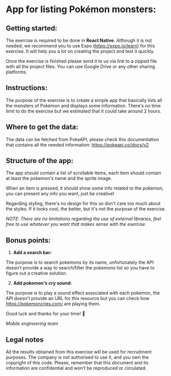 # App for listing Pokémon monsters:

## Getting started:

The exercise is required to be done in **React Native**. Although it is not needed, we recommend you to use Expo (https://expo.io/learn) for this exercise. It will help you a lot on creating the project and test it quickly.

Once the exercise is finished please send it to us via link to a zipped file with all the project files. You can use Google Drive or any other sharing platforms.

## Instructions:

The purpose of the exercise is to create a simple app that basically lists all the monsters of Pokémon and displays some information.
There's no time limit to do the exercise but we estimated that it could take around 2 hours.

## Where to get the data:

The data can be fetched from PokeAPI, please check this documentation that contains all the needed information:
https://pokeapi.co/docs/v2

## Structure of the app:

The app should contain a list of scrollable items, each item should contain at least the pokemon's name and the sprite image.

When an item is pressed, it should show some info related to the pokemon, you can present any info you want, just be creative!

Regarding styling, there's no design for this so don't care too much about the styles. If it looks cool, the better, but it's not the purpose of the exercise.

_NOTE: There are no limitations regarding the use of external libraries, feel free to use whatever you want that makes sense with the exercise._

## Bonus points:

1. **Add a search bar:**

The purpose is to search pokemons by its name, unfortunately the API doesn't provide a way to search/filter the pokemons list so you have to figure out a creative solution.

2. **Add pokemon's cry sound:**

The purpose is to play a sound effect associated with each pokemon, the API doesn't provide an URL for this resource but you can check how https://pokemoncries.com/ are playing them.

Good luck and thanks for your time! :confetti_ball:

_Mobile engineering team_

## Legal notes

All the results obtained from this exercise will be used for recruitment purposes. The company is not authorised to use it, and you own the copyright of this code. Please, remember that this document and its information are confidential and won’t be reproduced or circulated.

